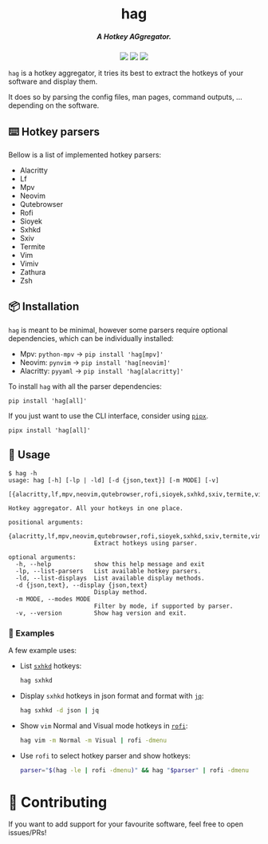 <h1 align="center">hag</h1>
<h5 align="center">A Hotkey AGgregator.</h5>
<p align="center">
  <a href="https://pypi.org/project/hag/"><img src="https://img.shields.io/pypi/v/hag"></a>
  <a href="./LICENSE.md"><img src="https://img.shields.io/badge/license-MIT-blue.svg"></a>
  <img src="https://img.shields.io/badge/platform-linux-informational">
</p>

`hag` is a hotkey aggregator, it tries its best to extract the hotkeys of your software and display them.

It does so by parsing the config files, man pages, command outputs, ... depending on the software.

## ⌨️ Hotkey parsers

Bellow is a list of implemented hotkey parsers:

<!-- parsers start -->

- Alacritty
- Lf
- Mpv
- Neovim
- Qutebrowser
- Rofi
- Sioyek
- Sxhkd
- Sxiv
- Termite
- Vim
- Vimiv
- Zathura
- Zsh

<!-- parsers end -->

## 📦 Installation

`hag` is meant to be minimal, however some parsers require optional dependencies, which can be individually installed:

- Mpv: `python-mpv` -> `pip install 'hag[mpv]'`
- Neovim: `pynvim` -> `pip install 'hag[neovim]'`
- Alacritty: `pyyaml` -> `pip install 'hag[alacritty]'`

To install `hag` with all the parser dependencies:

```
pip install 'hag[all]'
```

If you just want to use the CLI interface, consider using [`pipx`](https://github.com/pypa/pipx).

```
pipx install 'hag[all]'
```

## 📖 Usage

<!-- help start -->

```
$ hag -h
usage: hag [-h] [-lp | -ld] [-d {json,text}] [-m MODE] [-v]
           [{alacritty,lf,mpv,neovim,qutebrowser,rofi,sioyek,sxhkd,sxiv,termite,vim,vimiv,zathura,zsh}]

Hotkey aggregator. All your hotkeys in one place.

positional arguments:
  {alacritty,lf,mpv,neovim,qutebrowser,rofi,sioyek,sxhkd,sxiv,termite,vim,vimiv,zathura,zsh}
                        Extract hotkeys using parser.

optional arguments:
  -h, --help            show this help message and exit
  -lp, --list-parsers   List available hotkey parsers.
  -ld, --list-displays  List available display methods.
  -d {json,text}, --display {json,text}
                        Display method.
  -m MODE, --modes MODE
                        Filter by mode, if supported by parser.
  -v, --version         Show hag version and exit.
```

<!-- help end -->

### 🔎 Examples

A few example uses:

- List [`sxhkd`](https://github.com/baskerville/sxhkd) hotkeys:
  ```sh
  hag sxhkd
  ```
- Display `sxhkd` hotkeys in json format and format with [`jq`](https://github.com/stedolan/jq):
  ```sh
  hag sxhkd -d json | jq
  ```
- Show `vim` Normal and Visual mode hotkeys in [`rofi`](https://github.com/davatorium/rofi):
  ```sh
  hag vim -m Normal -m Visual | rofi -dmenu
  ```
- Use `rofi` to select hotkey parser and show hotkeys:
  ```sh
  parser="$(hag -le | rofi -dmenu)" && hag "$parser" | rofi -dmenu
  ```

# 🥳 Contributing

If you want to add support for your favourite software, feel free to open issues/PRs!
